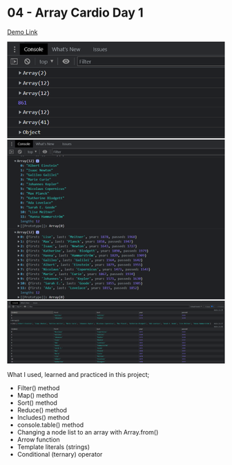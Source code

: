 # 04 - Array Cardio Day 1

[Demo Link](https:/hakanozdemir85.github.io/5_JavaScript-30-Days-Challenge-main/03%20-%20Playing%20with%20CSS%20Variables%20and%20JS)

![This is an image](https://github.com/HakanOzdemir85/5_JavaScript-30-Days-Challenge/blob/main/04%20-%20Array%20Cardio%20Day%201/screenshot1.png)
![This is an image](https://github.com/HakanOzdemir85/5_JavaScript-30-Days-Challenge/blob/main/04%20-%20Array%20Cardio%20Day%201/screenshot2.png)
![This is an image](https://github.com/HakanOzdemir85/5_JavaScript-30-Days-Challenge/blob/main/04%20-%20Array%20Cardio%20Day%201/screenshot3.png)

What I used, learned and practiced in this project;

- Filter() method
- Map() method
- Sort() method
- Reduce() method
- Includes() method
- console.table() method
- Changing a node list to an array with Array.from()
- Arrow function
- Template literals (strings)
- Conditional (ternary) operator

